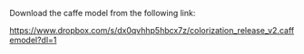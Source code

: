 Download the caffe model from the following link:

https://www.dropbox.com/s/dx0qvhhp5hbcx7z/colorization_release_v2.caffemodel?dl=1
